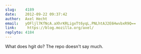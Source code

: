 ```yaml
---
slug:    4189
date:    2012-09-22 09:37:42
author:  Axel Hecht
email:   yOFljl7KfNcA.aXhrKRLigxTt6yqL.PNLhtAJ2E6HwvbxR9Q==
link:     https://blog.mozilla.org/axel/
replyto: 4184
---
```


What does hgit do? The repo doesn't say much.
